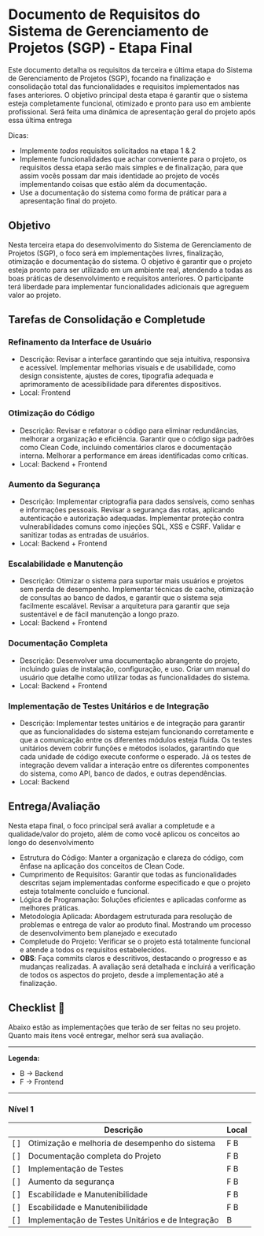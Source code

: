 # Documento de Requisitos do Sistema de Gerenciamento de Projetos (SGP) - Etapa Final

Este documento detalha os requisitos da terceira e última etapa do Sistema de Gerenciamento de Projetos (SGP), focando na finalização e consolidação total das funcionalidades e requisitos implementados nas fases anteriores. O objetivo principal desta etapa é garantir que o sistema esteja completamente funcional, otimizado e pronto para uso em ambiente profissional. Será feita uma dinâmica de apresentação geral do projeto após essa última entrega

Dicas:
- Implemente *todos* requisitos solicitados na etapa 1 & 2
- Implemente funcionalidades que achar conveniente para o projeto, os requisitos dessa etapa serão mais simples e de finalização, para que assim vocês possam dar mais identidade ao projeto de vocês implementando coisas que estão além da documentação.
- Use a documentação do sistema como forma de práticar para a apresentação final do projeto.


## Objetivo

Nesta terceira etapa do desenvolvimento do Sistema de Gerenciamento de Projetos (SGP), o foco será em implementações livres, finalização, otimização e documentação do sistema. O objetivo é garantir que o projeto esteja pronto para ser utilizado em um ambiente real, atendendo a todas as boas práticas de desenvolvimento e requisitos anteriores. O participante terá liberdade para implementar funcionalidades adicionais que agreguem valor ao projeto.

## **Tarefas de Consolidação e Completude**

### **Refinamento da Interface de Usuário**

- Descrição: Revisar a interface garantindo que seja intuitiva, responsiva e acessível. Implementar melhorias visuais e de usabilidade, como design consistente, ajustes de cores, tipografia adequada e aprimoramento de acessibilidade para diferentes dispositivos.
- Local: Frontend

### **Otimização do Código**

- Descrição: Revisar e refatorar o código para eliminar redundâncias, melhorar a organização e eficiência. Garantir que o código siga padrões como Clean Code, incluindo comentários claros e documentação interna. Melhorar a performance em áreas identificadas como críticas.
- Local: Backend + Frontend

### **Aumento da Segurança**
- Descrição: Implementar criptografia para dados sensíveis, como senhas e informações pessoais. Revisar a segurança das rotas, aplicando autenticação e autorização adequadas. Implementar proteção contra vulnerabilidades comuns como injeções SQL, XSS e CSRF. Validar e sanitizar todas as entradas de usuários.
- Local: Backend + Frontend

### **Escalabilidade e Manutenção**
- Descrição: Otimizar o sistema para suportar mais usuários e projetos sem perda de desempenho. Implementar técnicas de cache, otimização de consultas ao banco de dados, e garantir que o sistema seja facilmente escalável. Revisar a arquitetura para garantir que seja sustentável e de fácil manutenção a longo prazo.
- Local: Backend + Frontend

### **Documentação Completa**
- Descrição: Desenvolver uma documentação abrangente do projeto, incluindo guias de instalação, configuração, e uso. Criar um manual do usuário que detalhe como utilizar todas as funcionalidades do sistema.
- Local: Backend + Frontend

### **Implementação de Testes Unitários e de Integração**
- Descrição:  Implementar testes unitários e de integração para garantir que as funcionalidades do sistema estejam funcionando corretamente e que a comunicação entre os diferentes módulos esteja fluida. Os testes unitários devem cobrir funções e métodos isolados, garantindo que cada unidade de código execute conforme o esperado. Já os testes de integração devem validar a interação entre os diferentes componentes do sistema, como API, banco de dados, e outras dependências.
- Local: Backend

## **Entrega/Avaliação** 
Nesta etapa final, o foco principal será avaliar a completude e a qualidade/valor do projeto, além de como você aplicou os conceitos ao longo do desenvolvimento


- Estrutura do Código: Manter a organização e clareza do código, com ênfase na aplicação dos conceitos de Clean Code.
- Cumprimento de Requisitos: Garantir que todas as funcionalidades descritas sejam implementadas conforme especificado e que o projeto esteja totalmente concluído e funcional.
- Lógica de Programação: Soluções eficientes e aplicadas conforme as melhores práticas.
- Metodologia Aplicada: Abordagem estruturada para resolução de problemas e entrega de valor ao produto final. Mostrando um processo de desenvolvimento bem planejado e executado
- Completude do Projeto: Verificar se o projeto está totalmente funcional e atende a todos os requisitos estabelecidos.
- **OBS**: Faça commits claros e descritivos, destacando o progresso e as mudanças realizadas. A avaliação será detalhada e incluirá a verificação de todos os aspectos do projeto, desde a implementação até a finalização.

## Checklist 📝

Abaixo estão as implementações que terão de ser feitas no seu projeto. Quanto mais itens você entregar, melhor será sua avaliação.

---

**Legenda:**

- B -> Backend
- F -> Frontend

---

### Nível 1

|     | Descrição	                                            | Local |
| --- | ------------------------------------------------      | ----- |
| [ ] |	Otimização e melhoria de desempenho do sistema	    |  F B  |
| [ ] | Documentação completa do Projeto    |  F B  |
| [ ] | Implementação de Testes   |  F B  |
| [ ] | Aumento da segurança   |  F B  |
| [ ] | Escabilidade e Manutenibilidade   |  F B  |
| [ ] | Escabilidade e Manutenibilidade   |  F B  |
| [ ] | Implementação de Testes Unitários e de Integração   |   B  |






